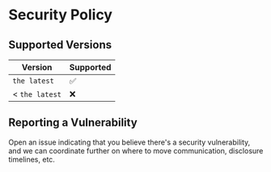 # Security Policy

## Supported Versions

| Version | Supported |
| --- | --- |
| `the latest` | :white_check_mark: |
| < `the latest` | :x: |

## Reporting a Vulnerability

Open an issue indicating that you believe there's a security vulnerability, and we can coordinate further on where to move communication, disclosure timelines, etc.
